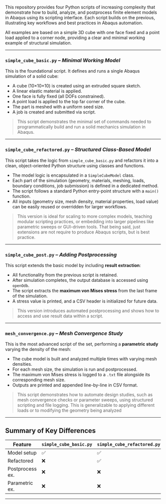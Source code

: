 This repository provides four Python scripts of increasing complexity that demonstrate how to build, analyze, and postprocess finite element models in Abaqus using its scripting interface. Each script builds on the previous, illustrating key workflows and best practices in Abaqus automation.

All examples are based on a simple 3D cube with one face fixed and a point load applied to a corner node, providing a clear and minimal working example of structural simulation.

---

### `simple_cube_basic.py` – *Minimal Working Model*

This is the foundational script. It defines and runs a single Abaqus simulation of a solid cube:

- A cube (10×10×10) is created using an extruded square sketch.
- A linear elastic material is applied.
- One face is fully fixed (all DOFs constrained).
- A point load is applied to the top far corner of the cube.
- The part is meshed with a uniform seed size.
- A job is created and submitted via script.

> This script demonstrates the minimal set of commands needed to programmatically build and run a solid mechanics simulation in Abaqus.

---

### `simple_cube_refactored.py` – *Structured Class-Based Model*

This script takes the logic from `simple_cube_basic.py` and refactors it into a clean, object-oriented Python structure using classes and functions.

- The model logic is encapsulated in a `SimpleCubeModel` class.
- Each part of the simulation (geometry, materials, meshing, loads, boundary conditions, job submission) is defined in a dedicated method.
- The script follows a standard Python entry-point structure with a `main()` function.
- All inputs (geometry size, mesh density, material properties, load value) can be easily reused or overridden for larger workflows.

> This version is ideal for scaling to more complex models, teaching modular scripting practices, or embedding into larger pipelines like parametric sweeps or GUI-driven tools. That being said, just extensions are not require to produce Abaqus scripts, but is best practice. 

---


### `simple_cube_post.py` – *Adding Postprocessing*

This script extends the basic model by including **result extraction**:

- All functionality from the previous script is retained.
- After simulation completes, the output database is accessed using `openOdb`.
- The script extracts the **maximum von Mises stress** from the last frame of the simulation.
- A stress value is printed, and a CSV header is initialized for future data.

> This version introduces automated postprocessing and shows how to access and use result data within a script.

---

### `mesh_convergence.py` – *Mesh Convergence Study*

This is the most advanced script of the set, performing a **parametric study** varying the density of the mesh:

- The cube model is built and analyzed multiple times with varying mesh densities.
- For each mesh size, the simulation is run and postprocessed.
- The maximum von Mises stress is logged to a `.txt` file alongside its corresponding mesh size.
- Outputs are printed and appended line-by-line in CSV format.

> This script demonstrates how to automate design studies, such as mesh convergence checks or parameter sweeps, using structured scripting and file logging. This is generalizable to applying different loads or to modifying the geometry being analyzed

---

## Summary of Key Differences

| Feature                    |`simple_cube_basic.py`|`simple_cube_refactored.py`|`simple_cube_post.py`| `mesh_convergence.py` |
|-----------------|----|-----|-----|----|
| Model setup     | ✅ | ✅ | ✅ | ✅ |
| Refactored      | ❌ | ✅ | ✅ | ✅ |
| Postprocess ex. | ❌ | ❌ | ✅ | ✅ |
| Parametric ex.  | ❌ | ❌ | ❌ | ✅ |

---

